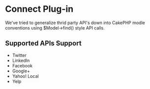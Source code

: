 # Connect Plug-in

We've tried to generalize thrid party API's down into CakePHP modle conventions using $Model->find() style API calls.

## Supported APIs Support

* Twitter
* LinkedIn
* Facebook
* Google+
* Yahoo! Local
* Yelp